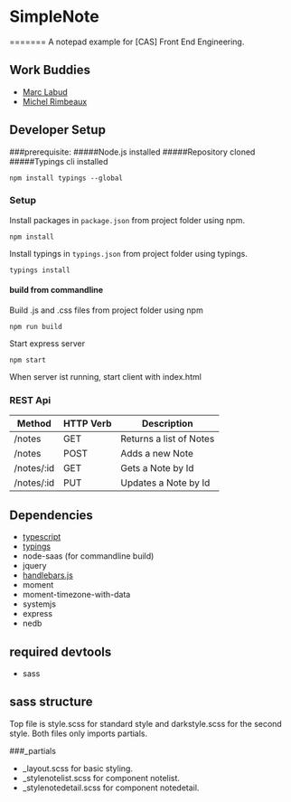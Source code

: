 # SimpleNote
=======
A notepad example for [CAS] Front End Engineering.

## Work Buddies
* [Marc Labud](https://github.com/marclabud)
* [Michel Rimbeaux](https://github.com/mrimbeau)

## Developer Setup

###prerequisite:
#####Node.js installed
#####Repository cloned
#####Typings cli installed

    npm install typings --global

### Setup
Install packages in `package.json`  from project folder using npm.

    npm install

Install typings in `typings.json`  from project folder using typings.

    typings install

####  build from commandline
Build .js and .css files from project folder using npm

    npm run build

Start express server
    
    npm start

When server ist running, start client with index.html
    
### REST Api

| Method        | HTTP Verb		| Description  |
| ------------- |---------------| -------------|
| /notes     	| GET 			| Returns a list of Notes |
| /notes      	| POST      	| Adds a new Note |
| /notes/:id 	| GET      		| Gets a Note by Id |
| /notes/:id 	| PUT      		| Updates a Note by Id |

## Dependencies

* [typescript](https://github.com/microsoft/typescript.git)
* [typings](https://github.com/typings/typings.git)
* node-saas (for commandline build)
* jquery
* [handlebars.js](https://github.com/wycats/handlebars.js/)
* moment
* moment-timezone-with-data
* systemjs
* express
* nedb

## required devtools
* sass

## sass structure
Top file is style.scss for standard style and darkstyle.scss for the second style.
Both files only imports partials.

###_partials
* _layout.scss for basic styling.
* _stylenotelist.scss for component notelist.
* _stylenotedetail.scss for component notedetail.

